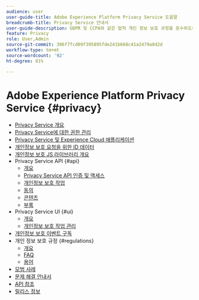 ```yaml
---
audience: user
user-guide-title: Adobe Experience Platform Privacy Service 도움말
breadcrumb-title: Privacy Service 안내서
user-guide-description: GDPR 및 CCPA와 같은 법적 개인 정보 보호 규정을 준수하도록 고객 데이터 요청을 관리합니다.
feature: Privacy
role: User,Admin
source-git-commit: 306f7fcd09f395895fde241b668c41a2479a8d2d
workflow-type: tm+mt
source-wordcount: '92'
ht-degree: 81%

---
```



# Adobe Experience Platform Privacy Service {#privacy}

* [Privacy Service 개요](./home.md)
* [Privacy Service에 대한 권한 관리](./permissions.md)
* [Privacy Service 및 Experience Cloud 애플리케이션](./experience-cloud-apps.md)
* [개인정보 보호 요청을 위한 ID 데이터](./identity-data.md)
* [개인정보 보호 JS 라이브러리 개요](./js-library.md)
* Privacy Service API {#api}
   * [개요](./api/overview.md)
   * [Privacy Service API 인증 및 액세스](./api/getting-started.md)
   * [개인정보 보호 작업](./api/privacy-jobs.md)
   * [동의](./api/consent.md)
   * [콘텐츠](./api/content.md)
   * [부록](./api/appendix.md)
* Privacy Service UI {#ui}
   * [개요](./ui/overview.md)
   * [개인정보 보호 작업 관리](./ui/user-guide.md)
* [개인정보 보호 이벤트 구독](./privacy-events.md)
* 개인 정보 보호 규정 {#regulations}
   * [개요](./regulations/overview.md)
   * [FAQ](./regulations/faq.md)
   * [용어](./regulations/terminology.md)
* [모범 사례](./best-practices.md)
* [문제 해결 안내서](./troubleshooting-guide.md)
* [API 참조](https://www.adobe.io/experience-platform-apis/references/privacy-service/)
* [릴리스 정보](./release-notes.md)

